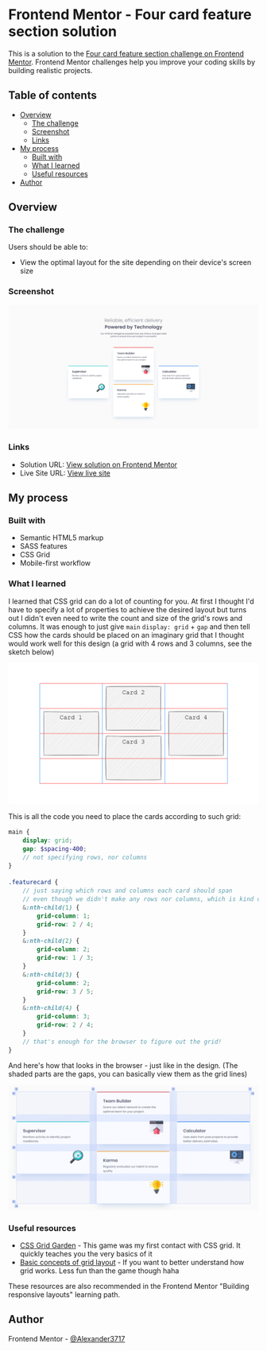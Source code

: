 # Frontend Mentor - Four card feature section solution

This is a solution to the [Four card feature section challenge on Frontend Mentor](https://www.frontendmentor.io/challenges/four-card-feature-section-weK1eFYK). Frontend Mentor challenges help you improve your coding skills by building realistic projects. 

## Table of contents

- [Overview](#overview)
  - [The challenge](#the-challenge)
  - [Screenshot](#screenshot)
  - [Links](#links)
- [My process](#my-process)
  - [Built with](#built-with)
  - [What I learned](#what-i-learned)
  - [Useful resources](#useful-resources)
- [Author](#author)

## Overview

### The challenge

Users should be able to:

- View the optimal layout for the site depending on their device's screen size

### Screenshot

![](./screenshot.png)

### Links

- Solution URL: [View solution on Frontend Mentor](https://www.frontendmentor.io/solutions/four-card-feature-section-made-with-css-grid-zif_jkIJVl)
- Live Site URL: [View live site](https://alexander3717.github.io/FourFeatureCards/)

## My process

### Built with

- Semantic HTML5 markup
- SASS features
- CSS Grid
- Mobile-first workflow

### What I learned

I learned that CSS grid can do a lot of counting for you. At first I thought I'd have to specify a lot of properties to achieve the desired layout but turns out I didn't even need to write the count and size of the grid's rows and columns. It was enough to just give `main` `display: grid` + `gap` and then tell CSS how the cards should be placed on an imaginary grid that I thought would work well for this design (a grid with 4 rows and 3 columns, see the sketch below)

<img src="GridSketch.png" alt="Grid sketch" width="600"><br>

This is all the code you need to place the cards according to such grid:

```scss
main {
    display: grid;
    gap: $spacing-400;
    // not specifying rows, nor columns
}

.featurecard {
    // just saying which rows and columns each card should span
    // even though we didn't make any rows nor columns, which is kind of cool
    &:nth-child(1) {
        grid-column: 1;
        grid-row: 2 / 4;
    }
    &:nth-child(2) {
        grid-column: 2;
        grid-row: 1 / 3;
    }
    &:nth-child(3) {
        grid-column: 2;
        grid-row: 3 / 5;
    }
    &:nth-child(4) {
        grid-column: 3;
        grid-row: 2 / 4;
    }
    // that's enough for the browser to figure out the grid!
}
```

And here's how that looks in the browser - just like in the design. (The shaded parts are the gaps, you can basically view them as the grid lines)

<img src="Grid.png" alt="Computed grid" width="600">

### Useful resources

- [CSS Grid Garden](https://cssgridgarden.com/) - This game was my first contact with CSS grid. It quickly teaches you the very basics of it
- [Basic concepts of grid layout](https://developer.mozilla.org/en-US/docs/Web/CSS/CSS_grid_layout/Basic_concepts_of_grid_layout) - If you want to better understand how grid works. Less fun than the game though haha

These resources are also recommended in the Frontend Mentor "Building responsive layouts" learning path.

## Author

Frontend Mentor - [@Alexander3717](https://www.frontendmentor.io/profile/Alexander3717)
